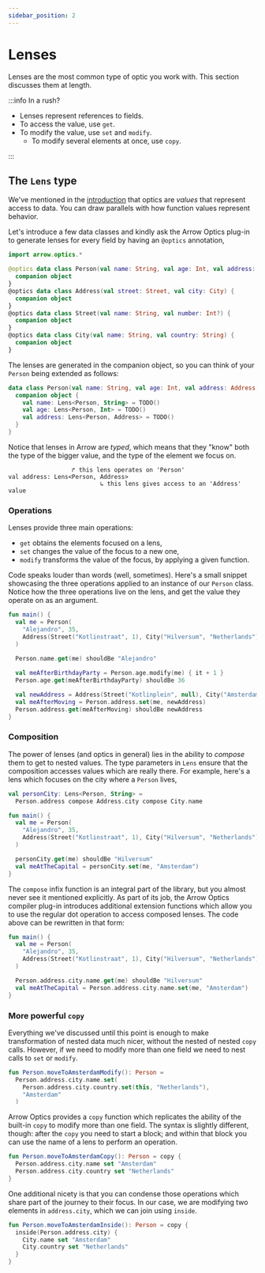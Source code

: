 ```yaml
---
sidebar_position: 2
---
```


# Lenses

Lenses are the most common type of optic you work with. This section discusses
them at length.

:::info In a rush?

- Lenses represent references to fields.
- To access the value, use `get`.
- To modify the value, use `set` and `modify`.
  - To modify several elements at once, use `copy`.

:::

<!--- TEST_NAME Lens -->

<!--- INCLUDE .*
import io.kotest.matchers.shouldBe
-->

## The `Lens` type

We've mentioned in the [introduction](../intro) that optics are _values_ that
represent access to data. You can draw parallels with how function values 
represent behavior.

Let's introduce a few data classes and kindly ask the Arrow Optics plug-in to
generate lenses for every field by having an `@optics` annotation,

```kotlin
import arrow.optics.*

@optics data class Person(val name: String, val age: Int, val address: Address) {
  companion object
}
@optics data class Address(val street: Street, val city: City) {
  companion object
}
@optics data class Street(val name: String, val number: Int?) {
  companion object
}
@optics data class City(val name: String, val country: String) {
  companion object
}
```
<!--- KNIT example-lens-01.kt -->

The lenses are generated in the companion object, so you can think of your
`Person` being extended as follows:

<!--- INCLUDE

import arrow.optics.*

data class Address(val street: Street, val city: City) {
  companion object
}
data class Street(val name: String, val number: Int?) {
  companion object
}
data class City(val name: String, val country: String) {
  companion object
}

-->

```kotlin
data class Person(val name: String, val age: Int, val address: Address) {
  companion object {
    val name: Lens<Person, String> = TODO()
    val age: Lens<Person, Int> = TODO()
    val address: Lens<Person, Address> = TODO()
  }
}
```
<!--- KNIT example-lens-02.kt -->

Notice that lenses in Arrow are _typed_, which means that they "know"
both the type of the bigger value, and the type of the element we focus on.

```plain
                  ↱ this lens operates on 'Person'
val address: Lens<Person, Address>
                          ↳ this lens gives access to an 'Address' value
```

### Operations

Lenses provide three main operations:

- `get` obtains the elements focused on a lens,
- `set` changes the value of the focus to a new one,
- `modify` transforms the value of the focus, by applying a given function.

<!--- INCLUDE

import arrow.optics.*

@optics data class Person(val name: String, val age: Int, val address: Address) {
  companion object
}
@optics data class Address(val street: Street, val city: City) {
  companion object
}
@optics data class Street(val name: String, val number: Int?) {
  companion object
}
@optics data class City(val name: String, val country: String) {
  companion object
}

-->

Code speaks louder than words (well, sometimes). Here's a small snippet showcasing
the three operations applied to an instance of our `Person` class. Notice how
the three operations live on the lens, and get the value they operate on as an
argument.

```kotlin
fun main() {
  val me = Person(
    "Alejandro", 35, 
    Address(Street("Kotlinstraat", 1), City("Hilversum", "Netherlands"))
  )

  Person.name.get(me) shouldBe "Alejandro"
  
  val meAfterBirthdayParty = Person.age.modify(me) { it + 1 }
  Person.age.get(meAfterBirthdayParty) shouldBe 36

  val newAddress = Address(Street("Kotlinplein", null), City("Amsterdam", "Netherlands"))
  val meAfterMoving = Person.address.set(me, newAddress)
  Person.address.get(meAfterMoving) shouldBe newAddress
}
```
<!--- KNIT example-lens-03.kt -->
<!--- TEST assert -->

### Composition

The power of lenses (and optics in general) lies in the ability to _compose_
them to get to nested values. The type parameters in `Lens` ensure that the
composition accesses values which are really there. For example, here's a lens
which focuses on the city where a `Person` lives,

<!--- INCLUDE .*-domain-.*

import arrow.optics.*

@optics data class Person(val name: String, val age: Int, val address: Address) {
  companion object
}
@optics data class Address(val street: Street, val city: City) {
  companion object
}
@optics data class Street(val name: String, val number: Int?) {
  companion object
}
@optics data class City(val name: String, val country: String) {
  companion object
}

-->

```kotlin
val personCity: Lens<Person, String> =
  Person.address compose Address.city compose City.name

fun main() {
  val me = Person(
    "Alejandro", 35, 
    Address(Street("Kotlinstraat", 1), City("Hilversum", "Netherlands"))
  )

  personCity.get(me) shouldBe "Hilversum"
  val meAtTheCapital = personCity.set(me, "Amsterdam")
}
```
<!--- KNIT example-lens-domain-01.kt -->
<!--- TEST assert -->

The `compose` infix function is an integral part of the library, but you almost
never see it mentioned explicitly. As part of its job, the Arrow Optics compiler
plug-in introduces additional extension functions which allow you to use the
regular dot operation to access composed lenses. The code above can be rewritten
in that form:

```kotlin
fun main() {
  val me = Person(
    "Alejandro", 35, 
    Address(Street("Kotlinstraat", 1), City("Hilversum", "Netherlands"))
  )

  Person.address.city.name.get(me) shouldBe "Hilversum"
  val meAtTheCapital = Person.address.city.name.set(me, "Amsterdam")
}
```
<!--- KNIT example-lens-domain-02.kt -->
<!--- TEST assert -->

### More powerful `copy`

Everything we've discussed until this point is enough to make transformation
of nested data much nicer, without the nested of nested `copy` calls. However,
if we need to modify more than one field we need to nest calls to `set` or `modify`.

```kotlin
fun Person.moveToAmsterdamModify(): Person =
  Person.address.city.name.set(
    Person.address.city.country.set(this, "Netherlands"),
    "Amsterdam"
  )
```

Arrow Optics provides a `copy` function which replicates the ability of the
built-in `copy` to modify more than one field. The syntax is slightly different,
though: after the `copy` you need to start a block; and within that block you
can use the name of a lens to perform an operation.

```kotlin
fun Person.moveToAmsterdamCopy(): Person = copy {
  Person.address.city.name set "Amsterdam"
  Person.address.city.country set "Netherlands"
}
```

One additional nicety is that you can condense those operations which share
part of the journey to their focus. In our case, we are modifying two elements
in `address.city`, which we can join using `inside`.

```kotlin
fun Person.moveToAmsterdamInside(): Person = copy {
  inside(Person.address.city) {
    City.name set "Amsterdam"
    City.country set "Netherlands"
  }
}
```
<!--- KNIT example-lens-domain-03.kt -->
